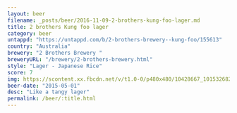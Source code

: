```yaml
---
layout: beer
filename: _posts/beer/2016-11-09-2-brothers-kung-foo-lager.md
title: 2 brothers Kung foo lager
category: beer
untappd: "https://untappd.com/b/2-brothers-brewery--kung-foo/155613"
country: "Australia"
brewery: "2 Brothers Brewery "
breweryURL: "/brewery/2-brothers-brewery.html"
style: "Lager - Japanese Rice"
score: 7
img: https://scontent.xx.fbcdn.net/v/t1.0-0/p480x480/10428667_10153268299353745_7595281458401637305_n.jpg?_nc_cat=102&_nc_ht=scontent.xx&oh=d8350b7a710b0a251368296ab0da852f&oe=5D7288DD
beer-date: "2015-05-01"
desc: "Like a tangy lager"
permalink: /beer/:title.html
---
```

